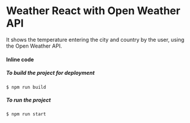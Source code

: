 # Weather React with Open Weather API
It shows the temperature entering the city and country by the user, using the Open Weather API.

#### Inline code

##### To build the project for deployment 

`$ npm run build`

##### To run the project

`$ npm run start`